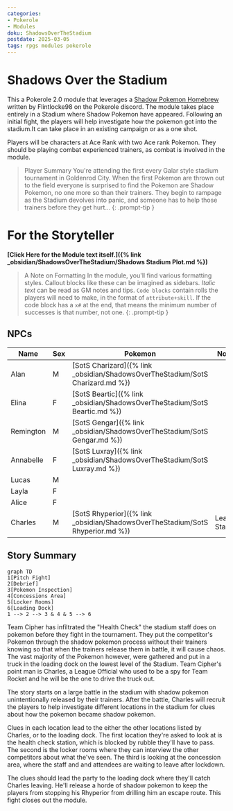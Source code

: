 ```yaml
---
categories:
- Pokerole
- Modules
doku: ShadowsOverTheStadium
postdate: 2025-03-05
tags: rpgs modules pokerole
---
```

# Shadows Over the Stadium

This a Pokerole 2.0 module that leverages a [Shadow Pokemon Homebrew](https://docs.google.com/document/d/1gjZg8YFX_rrdIzhuq8ZaDnu2Kl8ZCJvyKxsbCHa4Its/edit) written by Flintlocke98 on the Pokerole discord. The module takes place entirely in a Stadium where Shadow Pokemon have appeared. Following an initial fight, the players will help investigate how the pokemon got into the stadium.It can take place in an existing campaign or as a one shot.

Players will be characters at Ace Rank with two Ace rank Pokemon. They should be playing combat experienced trainers, as combat is involved in the module.

> Player Summary
> You're attending the first every Galar style stadium tournament in Goldenrod City. When the first Pokemon are thrown out to the field everyone is surprised to find the Pokemon are Shadow Pokemon, no one more so than their trainers. They begin to rampage as the Stadium devolves into panic, and someone has to help those trainers before they get hurt...
{: .prompt-tip }
# For the Storyteller

**[Click Here for the Module text itself.]({% link _obsidian/ShadowsOverTheStadium/Shadows Stadium Plot.md %})**

> A Note on Formatting
> In the module, you'll find various formatting styles. Callout blocks like these can be imagined as sidebars. *Italic text* can be read as GM notes and tips. `Code blocks` contain rolls the players will need to make, in the format of `attribute+skill`. If the code block has a `x#` at the end, that means the minimum number of successes is that number, not one. 
{: .prompt-tip }
## NPCs

| Name      | Sex | Pokemon            | Notes        |
| --------- | --- | ------------------ | ------------ |
| Alan      | M   | [SotS Charizard]({% link _obsidian/ShadowsOverTheStadium/SotS Charizard.md %}) |              |
| Elina     | F   | [SotS Beartic]({% link _obsidian/ShadowsOverTheStadium/SotS Beartic.md %})   |              |
| Remington | M   | [SotS Gengar]({% link _obsidian/ShadowsOverTheStadium/SotS Gengar.md %})    |              |
| Annabelle | F   | [SotS Luxray]({% link _obsidian/ShadowsOverTheStadium/SotS Luxray.md %})    |              |
| Lucas     | M   |                    |              |
| Layla     | F   |                    |              |
| Alice     | F   |                    |              |
| Charles   | M   | [SotS Rhyperior]({% link _obsidian/ShadowsOverTheStadium/SotS Rhyperior.md %}) | League Staff |

## Story Summary

```mermaid
graph TD
1[Pitch Fight]
2[Debrief]
3[Pokemon Inspection]
4[Concessions Area]
5[Locker Rooms]
6[Loading Dock]
1 --> 2 --> 3 & 4 & 5 --> 6
```

Team Cipher has infiltrated the "Health Check" the stadium staff does on pokemon before they fight in the tournament. They put the competitor's Pokemon through the shadow pokemon process without their trainers knowing so that when the trainers release them in battle, it will cause chaos. The vast majority of the Pokemon however, were gathered and put in a truck in the loading dock on the lowest level of the Stadium. Team Cipher's point man is Charles, a League Official who used to be a spy for Team Rocket and he will be the one to drive the truck out.

The story starts on a large battle in the stadium with shadow pokemon unintentionally released by their trainers. After the battle, Charles will recruit the players to help investigate different locations in the stadium for clues about how the pokemon became shadow pokemon.

Clues in each location lead to the either the other locations listed by Charles, or to the loading dock. The first location they're asked to look at is the health check station, which is blocked by rubble they'll have to pass. The second is the locker rooms where they can interview the other competitors about what the've seen. The third is looking at the concession area, where the staff and and attendees are waiting to leave after lockdown. 

The clues should lead the party to the loading dock where they'll catch Charles leaving. He'll release a horde of shadow pokemon to keep the players from stopping his Rhyperior from drilling him an escape route. This fight closes out the module.